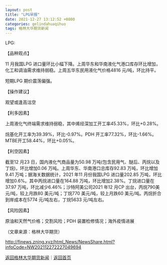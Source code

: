 ```yaml
---
layout: post
title: "LPG早报"
date: 2021-12-27 13:12:52 +0800
categories: gelindahuaqihuo
tags: 格林大华期货新闻
---
```

<p>LPG:</p>
 <p>【品种观点】</p>
 <p>11 月我国LPG 进口量环比小幅下降。上周华东和华南液化气港口库存环比增加，化工和调油需求维持弱稳。上周五华东民用液化气价格4816 元/吨，环比持平。</p>
 <p>短期LPG 期价震荡偏强。</p>
 <p>【操作建议】</p>
 <p>观望或逢高沽空</p>
 <p>【利多因素】</p>
 <p>上周液化气终端需求维持弱稳，其中烯烃深加工开工率45.33%，环比+0.28%。</p>
 <p>烷基化开工率为39.39%，环比-0.97%。PDH 开工率77.32%，环比-1.66%。MTBE开工58.44%，环比+0.05%。</p>
 <p>【利空因素】</p>
 <p>截至12 月23 日，国内液化气商品量为50.98 万吨(包含民用气、醚后、丙烷以及丁烷)，环比增加0.06 万吨。上周华东、华南港口总库存92.83 万吨，环比增加9.41 万吨；据海关数据统计，2021 年11 月份我国LPG 进口量202.85 万吨，环比增加0.6%。其中丙烷进口量在164.88 万吨，环比增加2.38%。丁烷进口量在37.97 万吨，环比减少6.46%；沙特阿美公司2021 年12 月CP 出台，丙烷790美元/吨，较上月跌80 美元/吨；丁烷770 美元/吨，较上月跌60 美元/吨。丙烷折合到岸成本在5774 元/吨左右，丁烷5633 元/吨左右。</p>
 <p>【风险因素】</p>
 <p>原油和天然气价格；交割风险；PDH 装置检修情况；海外疫情进展</p><p class="em_media">（文章来源：格林大华期货）</p>

<http://finews.zning.xyz/html_News/NewsShare.html?infoCode=NW202112272227049694>

[返回格林大华期货新闻](//finews.withounder.com/category/gelindahuaqihuo.html)｜[返回首页](//finews.withounder.com/)